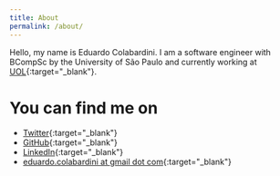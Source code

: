 ```yaml
---
title: About
permalink: /about/
---
```


Hello, my name is Eduardo Colabardini. I am a software engineer with BCompSc by the University of São Paulo and currently working at [UOL](http://www.uol.com.br){:target="_blank"}.

# You can find me on
* [Twitter](https://twitter.com/ecolabardini){:target="_blank"}
* [GitHub](https://github.com/ecolabardini){:target="_blank"}
* [LinkedIn](https://br.linkedin.com/in/ecolabardini){:target="_blank"}
* [eduardo.colabardini at gmail dot com](mailto:eduardo.colabardini@gmail.com){:target="_blank"}

